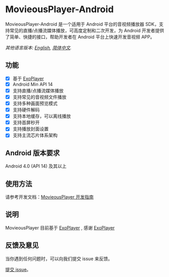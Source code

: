 # MovieousPlayer-Android

MovieousPlayer-Android 是一个适用于 Android 平台的音视频播放器 SDK，支持常见的直播/点播流媒体播放，可高度定制和二次开发，为 Android 开发者提供了简单、快捷的接口，帮助开发者在 Android 平台上快速开发音视频 APP。

*其他语言版本: [English](README.en-us.md), [简体中文](README.md).*

## 功能

- [x] 基于 [ExoPlayer](https://github.com/google/ExoPlayer)
- [x] Android Min API 14
- [x] 支持直播/点播流媒体播放
- [x] 支持常见的音视频文件播放
- [x] 支持多种画面预览模式
- [x] 支持硬件解码
- [x] 支持本地缓存，可以离线播放
- [x] 支持首屏秒开
- [x] 支持播放封面设置
- [x] 支持主流芯片体系架构

## Android 版本要求

Android 4.0 (API 14) 及其以上

## 使用方法

请参考开发文档：[MovieousPlayer 开发指南](https://developer.movieous.cn/#/Android_Player)

## 说明

MovieousPlayer 目前基于 [ExoPlayer](https://github.com/google/ExoPlayer) , 感谢 [ExoPlayer](https://github.com/google/ExoPlayer)

## 反馈及意见

当你遇到任何问题时，可以向我们提交 issue 来反馈。

[提交 issue](https://github.com/movieous-team/MovieousPlayer-Android-Release/issues)。
